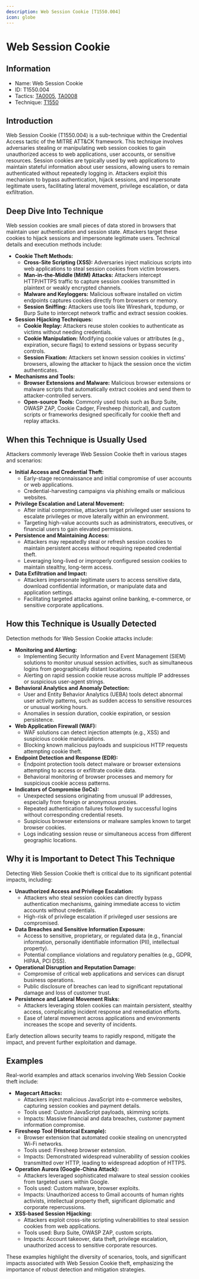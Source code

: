 ```yaml
---
description: Web Session Cookie [T1550.004]
icon: globe
---
```


# Web Session Cookie

## Information

* Name: Web Session Cookie
* ID: T1550.004
* Tactics: [TA0005](../../ta0005/), [TA0008](../)
* Technique: [T1550](./)

## Introduction

Web Session Cookie (T1550.004) is a sub-technique within the Credential Access tactic of the MITRE ATT\&CK framework. This technique involves adversaries stealing or manipulating web session cookies to gain unauthorized access to web applications, user accounts, or sensitive resources. Session cookies are typically used by web applications to maintain stateful information about user sessions, allowing users to remain authenticated without repeatedly logging in. Attackers exploit this mechanism to bypass authentication, hijack sessions, and impersonate legitimate users, facilitating lateral movement, privilege escalation, or data exfiltration.

## Deep Dive Into Technique

Web session cookies are small pieces of data stored in browsers that maintain user authentication and session state. Attackers target these cookies to hijack sessions and impersonate legitimate users. Technical details and execution methods include:

* **Cookie Theft Methods:**
  * **Cross-Site Scripting (XSS):** Adversaries inject malicious scripts into web applications to steal session cookies from victim browsers.
  * **Man-in-the-Middle (MitM) Attacks:** Attackers intercept HTTP/HTTPS traffic to capture session cookies transmitted in plaintext or weakly encrypted channels.
  * **Malware and Keyloggers:** Malicious software installed on victim endpoints captures cookies directly from browsers or memory.
  * **Session Sniffing:** Attackers use tools like Wireshark, tcpdump, or Burp Suite to intercept network traffic and extract session cookies.
* **Session Hijacking Techniques:**
  * **Cookie Replay:** Attackers reuse stolen cookies to authenticate as victims without needing credentials.
  * **Cookie Manipulation:** Modifying cookie values or attributes (e.g., expiration, secure flags) to extend sessions or bypass security controls.
  * **Session Fixation:** Attackers set known session cookies in victims' browsers, allowing the attacker to hijack the session once the victim authenticates.
* **Mechanisms and Tools:**
  * **Browser Extensions and Malware:** Malicious browser extensions or malware scripts that automatically extract cookies and send them to attacker-controlled servers.
  * **Open-source Tools:** Commonly used tools such as Burp Suite, OWASP ZAP, Cookie Cadger, Firesheep (historical), and custom scripts or frameworks designed specifically for cookie theft and replay attacks.

## When this Technique is Usually Used

Attackers commonly leverage Web Session Cookie theft in various stages and scenarios:

* **Initial Access and Credential Theft:**
  * Early-stage reconnaissance and initial compromise of user accounts or web applications.
  * Credential-harvesting campaigns via phishing emails or malicious websites.
* **Privilege Escalation and Lateral Movement:**
  * After initial compromise, attackers target privileged user sessions to escalate privileges or move laterally within an environment.
  * Targeting high-value accounts such as administrators, executives, or financial users to gain elevated permissions.
* **Persistence and Maintaining Access:**
  * Attackers may repeatedly steal or refresh session cookies to maintain persistent access without requiring repeated credential theft.
  * Leveraging long-lived or improperly configured session cookies to maintain stealthy, long-term access.
* **Data Exfiltration and Impact:**
  * Attackers impersonate legitimate users to access sensitive data, download confidential information, or manipulate data and application settings.
  * Facilitating targeted attacks against online banking, e-commerce, or sensitive corporate applications.

## How this Technique is Usually Detected

Detection methods for Web Session Cookie attacks include:

* **Monitoring and Alerting:**
  * Implementing Security Information and Event Management (SIEM) solutions to monitor unusual session activities, such as simultaneous logins from geographically distant locations.
  * Alerting on rapid session cookie reuse across multiple IP addresses or suspicious user-agent strings.
* **Behavioral Analytics and Anomaly Detection:**
  * User and Entity Behavior Analytics (UEBA) tools detect abnormal user activity patterns, such as sudden access to sensitive resources or unusual working hours.
  * Anomalies in session duration, cookie expiration, or session persistence.
* **Web Application Firewall (WAF):**
  * WAF solutions can detect injection attempts (e.g., XSS) and suspicious cookie manipulations.
  * Blocking known malicious payloads and suspicious HTTP requests attempting cookie theft.
* **Endpoint Detection and Response (EDR):**
  * Endpoint protection tools detect malware or browser extensions attempting to access or exfiltrate cookie data.
  * Behavioral monitoring of browser processes and memory for suspicious cookie access patterns.
* **Indicators of Compromise (IoCs):**
  * Unexpected sessions originating from unusual IP addresses, especially from foreign or anonymous proxies.
  * Repeated authentication failures followed by successful logins without corresponding credential resets.
  * Suspicious browser extensions or malware samples known to target browser cookies.
  * Logs indicating session reuse or simultaneous access from different geographic locations.

## Why it is Important to Detect This Technique

Detecting Web Session Cookie theft is critical due to its significant potential impacts, including:

* **Unauthorized Access and Privilege Escalation:**
  * Attackers who steal session cookies can directly bypass authentication mechanisms, gaining immediate access to victim accounts without credentials.
  * High-risk of privilege escalation if privileged user sessions are compromised.
* **Data Breaches and Sensitive Information Exposure:**
  * Access to sensitive, proprietary, or regulated data (e.g., financial information, personally identifiable information (PII), intellectual property).
  * Potential compliance violations and regulatory penalties (e.g., GDPR, HIPAA, PCI DSS).
* **Operational Disruption and Reputation Damage:**
  * Compromise of critical web applications and services can disrupt business operations.
  * Public disclosure of breaches can lead to significant reputational damage and loss of customer trust.
* **Persistence and Lateral Movement Risks:**
  * Attackers leveraging stolen cookies can maintain persistent, stealthy access, complicating incident response and remediation efforts.
  * Ease of lateral movement across applications and environments increases the scope and severity of incidents.

Early detection allows security teams to rapidly respond, mitigate the impact, and prevent further exploitation and damage.

## Examples

Real-world examples and attack scenarios involving Web Session Cookie theft include:

* **Magecart Attacks:**
  * Attackers inject malicious JavaScript into e-commerce websites, capturing session cookies and payment details.
  * Tools used: Custom JavaScript payloads, skimming scripts.
  * Impacts: Massive financial and data breaches, customer payment information compromise.
* **Firesheep Tool (Historical Example):**
  * Browser extension that automated cookie stealing on unencrypted Wi-Fi networks.
  * Tools used: Firesheep browser extension.
  * Impacts: Demonstrated widespread vulnerability of session cookies transmitted over HTTP, leading to widespread adoption of HTTPS.
* **Operation Aurora (Google-China Attack):**
  * Attackers leveraged sophisticated malware to steal session cookies from targeted users within Google.
  * Tools used: Custom malware, browser exploits.
  * Impacts: Unauthorized access to Gmail accounts of human rights activists, intellectual property theft, significant diplomatic and corporate repercussions.
* **XSS-based Session Hijacking:**
  * Attackers exploit cross-site scripting vulnerabilities to steal session cookies from web applications.
  * Tools used: Burp Suite, OWASP ZAP, custom scripts.
  * Impacts: Account takeover, data theft, privilege escalation, unauthorized access to sensitive corporate resources.

These examples highlight the diversity of scenarios, tools, and significant impacts associated with Web Session Cookie theft, emphasizing the importance of robust detection and mitigation strategies.
